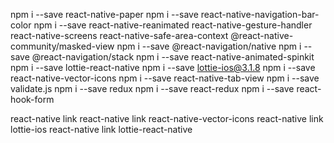 npm i --save react-native-paper
npm i --save react-native-navigation-bar-color
npm i --save react-native-reanimated react-native-gesture-handler react-native-screens react-native-safe-area-context @react-native-community/masked-view
npm i --save @react-navigation/native
npm i --save @react-navigation/stack
npm i --save react-native-animated-spinkit
npm i --save lottie-react-native
npm i --save lottie-ios@3.1.8
npm i --save react-native-vector-icons
npm i --save react-native-tab-view
npm i --save validate.js
npm i --save redux
npm i --save react-redux
npm i --save react-hook-form

react-native link
react-native link react-native-vector-icons
react-native link lottie-ios
react-native link lottie-react-native
